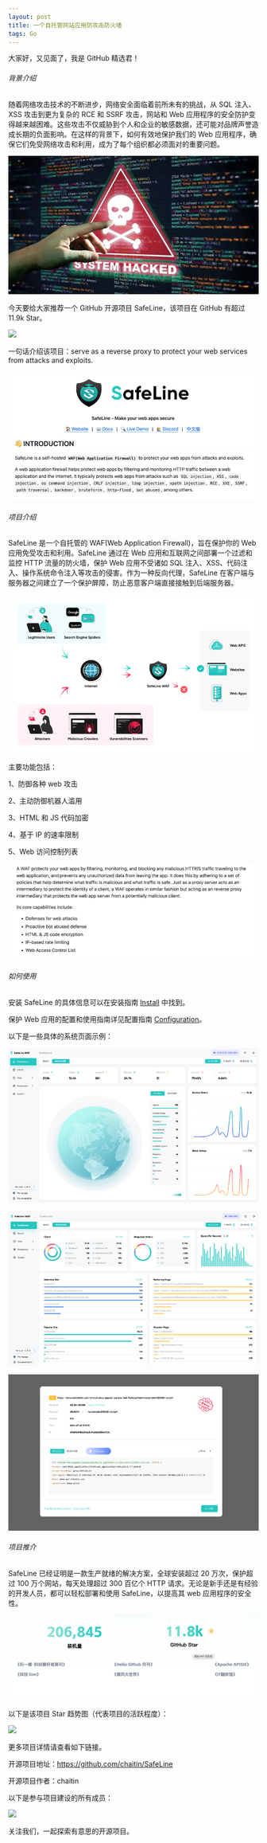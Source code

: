 ```yaml
---
layout: post
title: 一个自托管网站应用防攻击防火墙
tags: Go
---
```


大家好，又见面了，我是 GitHub 精选君！

###### 背景介绍

随着网络攻击技术的不断进步，网络安全面临着前所未有的挑战，从 SQL 注入、XSS 攻击到更为复杂的 RCE 和 SSRF 攻击，网站和 Web 应用程序的安全防护变得越来越困难。这些攻击不仅威胁到个人和企业的敏感数据，还可能对品牌声誉造成长期的负面影响。在这样的背景下，如何有效地保护我们的 Web 应用程序，确保它们免受网络攻击和利用，成为了每个组织都必须面对的重要问题。

![](https://raw.githubusercontent.com/ZhuPeng/pic/master/images/compress_image-20240917204424167.png)

今天要给大家推荐一个 GitHub 开源项目 SafeLine，该项目在 GitHub 有超过 11.9k Star。

![](https://stats.deeptrain.net/repo/chaitin/SafeLine/?theme=light)

一句话介绍该项目：serve as a reverse proxy to protect your web services from attacks and exploits.

![](https://raw.githubusercontent.com/ZhuPeng/pic/master/images/compress_image-20240831225604984.png)


###### 项目介绍

SafeLine 是一个自托管的 WAF(Web Application Firewall)，旨在保护你的 Web 应用免受攻击和利用。SafeLine 通过在 Web 应用和互联网之间部署一个过滤和监控 HTTP 流量的防火墙，保护 Web 应用不受诸如 SQL 注入、XSS、代码注入、操作系统命令注入等攻击的侵害。作为一种反向代理，SafeLine 在客户端与服务器之间建立了一个保护屏障，防止恶意客户端直接接触到后端服务器。

![](https://raw.githubusercontent.com/ZhuPeng/pic/master/images/compress_image-20240831225648839.png)

主要功能包括：

1、防御各种 web 攻击

2、主动防御机器人滥用

3、HTML 和 JS 代码加密

4、基于 IP 的速率限制

5、Web 访问控制列表

![](https://raw.githubusercontent.com/ZhuPeng/pic/master/images/compress_image-20240831225816068.png)

###### 如何使用

安装 SafeLine 的具体信息可以在安装指南 [Install](https://docs.waf.chaitin.com/en/tutorials/install) 中找到。

保护 Web 应用的配置和使用指南详见配置指南 [Configuration](https://docs.waf.chaitin.com/en/tutorials/Configuration)。

以下是一些具体的系统页面示例：

![](https://raw.githubusercontent.com/ZhuPeng/pic/master/images/compress_image-20240831225944283.png)

![](https://raw.githubusercontent.com/ZhuPeng/pic/master/images/compress_image-20240831225955624.png)

![](https://raw.githubusercontent.com/ZhuPeng/pic/master/images/compress_image-20240831230004986.png)

###### 项目推介

SafeLine 已经证明是一款生产就绪的解决方案，全球安装超过 20 万次，保护超过 100 万个网站，每天处理超过 300 百亿个 HTTP 请求。无论是新手还是有经验的开发人员，都可以轻松部署和使用 SafeLine，以提高其 web 应用程序的安全性。

![](https://raw.githubusercontent.com/ZhuPeng/pic/master/images/compress_image-20240831230100696.png)

以下是该项目 Star 趋势图（代表项目的活跃程度）：

![](https://api.star-history.com/svg?repos=chaitin/SafeLine&type=Timeline)

更多项目详情请查看如下链接。

开源项目地址：https://github.com/chaitin/SafeLine 

开源项目作者：chaitin

以下是参与项目建设的所有成员：

![](https://contrib.rocks/image?repo=chaitin/SafeLine)

关注我们，一起探索有意思的开源项目。

